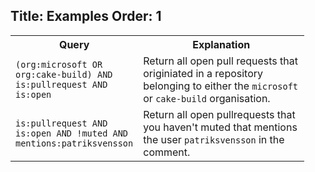 ﻿Title: Examples
Order: 1
---

<div class="table-responsive">
    <table class="table">
      <tbody>
        <tr>
        <th width="150">Query</th>
        <th width="250">Explanation</th>
        </tr>
        <tr>
        <td>
            <code>(org:microsoft OR org:cake-build) AND is:pullrequest AND is:open</code>
        </td>
        <td>
            Return all open pull requests that originiated in a repository belonging to 
            either the <code>microsoft</code> or <code>cake-build</code> organisation.
        </td>
        </tr>
        <tr>
        <td>
            <code>is:pullrequest AND is:open AND !muted AND mentions:patriksvensson</code>
        </td>
        <td>
            Return all open pullrequests that you haven't muted that mentions the user 
            <code>patriksvensson</code> in the comment.
        </td>
        </tr>
      </tbody>
    </table>
</div>
